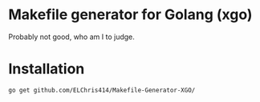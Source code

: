 # Makefile generator for Golang (xgo)
Probably not good, who am I to judge.

# Installation
```
go get github.com/ELChris414/Makefile-Generator-XGO/
```